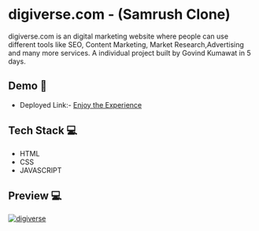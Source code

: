 # digiverse.com - (Samrush Clone)

digiverse.com is an digital marketing website where people can use different tools like SEO, Content Marketing, Market Research,Advertising and many more services.
A individual project built by Govind Kumawat in 5 days.




## Demo  🎥

- Deployed Link:- [Enjoy the Experience](https://relaxed-vacherin-74ac83.netlify.app/)


## Tech Stack 💻

- HTML
- CSS
- JAVASCRIPT

## Preview 💻
 [![digiverse](https://i.postimg.cc/HWXVGnCR/Screenshot-441.png)](https://postimg.cc/K4cZBZjD)
